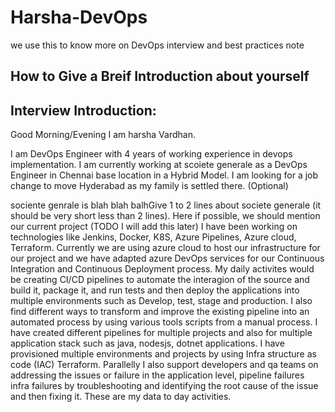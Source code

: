 # Harsha-DevOps
we use this to know more on DevOps interview and best practices note 
## How to Give a Breif Introduction about yourself 
## Interview Introduction:

Good Morning/Evening I am harsha Vardhan. 

I am DevOps Engineer with 4 years of working experience in devops implementation. I am currently working at scoiete generale as a DevOps Engineer in Chennai base location in a Hybrid Model. 
I am looking for a job change to move Hyderabad as my family is settled there. (Optional)

sociente genrale is  blah blah balhGive 1 to 2 lines about societe generale (it should be very short less than 2 lines).
Here if possible, we should mention our current project (TODO I will add this later)
I have been working on technologies like Jenkins, Docker, K8S, Azure Pipelines, Azure cloud, Terraform. 
Currently we are using azure cloud to host our infrastructure for our project and we have adapted azure DevOps services for our Continuous Integration and Continuous Deployment process. My daily activites would be creating CI/CD pipelines to automate the interagion of the source and build it, package it, and run tests and then deploy the applications into multiple environments such as Develop, test, stage and production. I also find different ways to transform and improve the existing pipeline into an automated process by using various tools scripts from a manual process. I have created different pipelines for multiple projects and also for multiple application stack such as java, nodesjs, dotnet applications. I have provisioned multiple environments and projects by using Infra structure as code (IAC) Terraform. 
Parallelly I also support developers and qa teams on addressing the issues or failure in the application level, pipeline failures infra failures by troubleshooting and identifying the root cause of the issue and then fixing it. These are my data to day activities. 



